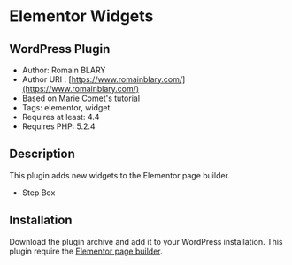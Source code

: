 Elementor Widgets
========================
WordPress Plugin
---------------
* Author: Romain BLARY
* Author URI : [https://www.romainblary.com/](https://www.romainblary.com/)
* Based on [Marie Comet's tutorial](https://mariecomet.fr/2017/10/24/widget-personnalise-elementor/)
* Tags: elementor, widget
* Requires at least: 4.4
* Requires PHP: 5.2.4

Description
---------------
This plugin adds new widgets to the Elementor page builder.
* Step Box

Installation
---------------
Download the plugin archive and add it to your WordPress installation.
This plugin require the <a href="https://elementor.com/">Elementor page builder</a>.

